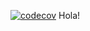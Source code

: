 [![codecov](https://img.shields.io/codecov/c/github/dwyl/hapi-auth-jwt2.svg?maxAge=2592000)](https://codecov.io/gh/enzoponf3/AlgoOfEmpires)
Hola!
